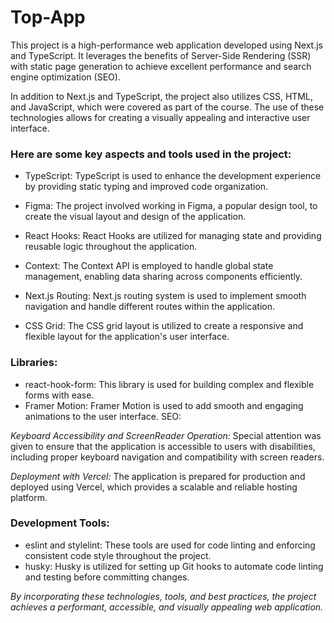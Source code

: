 # Top-App

This project is a high-performance web application developed using Next.js and TypeScript. It leverages the benefits of Server-Side Rendering (SSR) with static page generation to achieve excellent performance and search engine optimization (SEO).

In addition to Next.js and TypeScript, the project also utilizes CSS, HTML, and JavaScript, which were covered as part of the course. The use of these technologies allows for creating a visually appealing and interactive user interface.

### Here are some key aspects and tools used in the project:

- TypeScript: TypeScript is used to enhance the development experience by providing static typing and improved code organization.

- Figma: The project involved working in Figma, a popular design tool, to create the visual layout and design of the application.

- React Hooks: React Hooks are utilized for managing state and providing reusable logic throughout the application.

- Context: The Context API is employed to handle global state management, enabling data sharing across components efficiently.

- Next.js Routing: Next.js routing system is used to implement smooth navigation and handle different routes within the application.

- CSS Grid: The CSS grid layout is utilized to create a responsive and flexible layout for the application's user interface.

### Libraries:

- react-hook-form: This library is used for building complex and flexible forms with ease.
- Framer Motion: Framer Motion is used to add smooth and engaging animations to the user interface.
  SEO:

_Keyboard Accessibility and ScreenReader Operation:_ Special attention was given to ensure that the application is accessible to users with disabilities, including proper keyboard navigation and compatibility with screen readers.

_Deployment with Vercel:_ The application is prepared for production and deployed using Vercel, which provides a scalable and reliable hosting platform.

### Development Tools:

- eslint and stylelint: These tools are used for code linting and enforcing consistent code style throughout the project.
- husky: Husky is utilized for setting up Git hooks to automate code linting and testing before committing changes.

_By incorporating these technologies, tools, and best practices, the project achieves a performant, accessible, and visually appealing web application._
